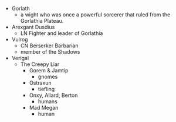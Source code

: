 - Gorlath
	- a wight who was once a powerful sorcerer that ruled from the Gorlathia Plateau.
- Arexgant Dusdius
	- LN Fighter and leader of Gorlathia
- Vulrog
	- CN Berserker Barbarian
	- member of the Shadows
- Verigal
	- The Creepy Liar
		- Gorem & Jamtip
			- gnomes
		- Ostraxun
			- tiefling
		- Onxy, Allard, Berton
			- humans
		- Mad Megan
			- human
